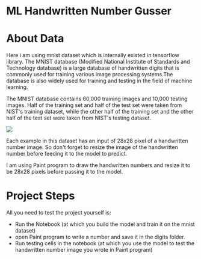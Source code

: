 # ML Handwritten Number Gusser

# About Data
Here i am using mnist dataset which is internally existed in tensorflow library.
The MNIST database (Modified National Institute of Standards and Technology database) is a large database of handwritten digits that is commonly used for training various image processing systems.The database is also widely used for training and testing in the field of machine learning.

The MNIST database contains 60,000 training images and 10,000 testing images. Half of the training set and half of the test set were taken from NIST's training dataset, while the other half of the training set and the other half of the test set were taken from NIST's testing dataset.

![](images/mnist.png)

Each example in this dataset has an input of 28x28 pixel of a handwritten number image. So don't forget to resize the image of the handwritten number before feeding it to the model to predict. 

I am using Paint program to draw the handwritten numbers and resize it to be 28x28 pixels before passing it to the model.

# Project Steps
All you need to test the project yourself is:
* Run the Notebook (at which you build the model and train it on the mnist dataset) 
* open Paint program to write a number and save it in the digits folder.
* Run testing cells in the notebook (at which you use the model to test the handwritten number image you wrote in Paint program)
